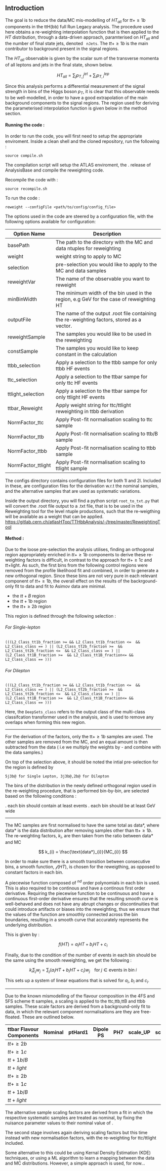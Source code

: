 ## Introduction

The goal is to reduce the data/MC mis-modelling of $HT_{all}$ for $tt+\geq{1b}$ components in the ttH(bb) full Run  Legacy analysis. The procedure used here obtains a re-weighting interpolation function that is then applied to the $HT$ distribution, through a data-driven  approach, paramterised on $HT_{all}$ and the number of final state jets, denoted ` nJets`. The $tt+\geq{1b}$ is the main contributor to background present in the signal regions.

The $HT_{all}$ observable is given by the scalar sum of the transverse momenta of all leptons and jets in the final state, shown below. 
``` math
 HT_{all} = \sum_{j}p_{T,j}^{jet} + \sum_{i}p_{T,i}^{lep}

```

Since this analysis performs a differential measurement of the signal strength in bins of the Higgs boson $p_{T}$, it is clear that this observable needs to be well-modelled, in order to have a good extrapolation of the main background components to the signal regions. The region used for deriving the parameterised interpolation function is given below in the method section.

#### Running the code :
In order to run the code, you will first need to setup the appropriate enviroment. Inside a clean shell and the cloned repository, run the following :
```
source compile.sh
```
The compilation script will setup the ATLAS enviroment, the . release of AnalysisBase and compile the reweighting code.

Recompile the code with :
```
source recompile.sh
```
To run the code :
```
reweight --configFile <path/to/config/config_file>
```
The options used in the code are steered by a configuration file, with the following options available for configuration:

| Option Name             | Description |
| ---                                 | ---                   |
|  basePath                  |     The path to the directory with the MC and data ntuples for reweighting                    |
|  weight                       |  weight string to apply to MC                      |
|   selection                  |  pre-selection you would like to apply to the MC and data samples                      |
|   reweightVar             |  The name of the observable you want to reweight                       |
|   minBinWidth            |   The minimum width of the bin used in the region, e.g  GeV for the case of reweighting HT                      |
|   outputFile                |   The name of the output .root file containing the re-weighting factors, stored as a vector.                  |
|     reweightSample                               |   The samples you would like to be used in the reweighting                      |
| constSample | The samples you would like to keep constant in the calculation |
| ttbb_selection|  Apply a selection to the ttbb sampe for only ttbb HF events|
| ttc_selection  | Apply a selection to the ttbar sampe for only ttc HF events |
| ttlight_selection | Apply a selection to the ttbar sampe for only ttlight HF events |
| ttbar_Reweight| Apply weight string for ttc/ttlight reweighting in ttbb derivation |
| NormFactor_ttc |  Apply Post-fit normalisation scaling to ttc sample |
| NormFactor_ttb |  Apply Post-fit normalisation scaling to ttb/B sample |
| NormFactor_ttbb |  Apply Post-fit normalisation scaling to ttbb sample |
| NormFactor_ttlight |  Apply Post-fit normalisation scaling to ttlight sample |

The configs directory contains configuration files for both 1l and 2l. Included in these, are configuration files for the derivation w.r.t the nominal samples, and the alternative samples that are used as systematic variations. 

Inside the output directory, you will find a python script `root_to_txt.py` that will convert the .root file output to a .txt file, that is to be used in the Reweighting tool for the level  ntuple productions, such that the re-weigthing will be available as a weight that can be applied. https://gitlab.cern.ch/atlasHTop/TTHbbAnalysis/-/tree/master/ReweightingTool

#### Method :
Due to the loose pre-selection the analysis utilises, finding an orthogonal region appropriately enriched in $tt +\geq1b$ components to derive these re-weighting factors is difficult, in contrast to the approach for $tt +\geq1c$ and $tt +$light.  As such, the first bins from the following control regions were removed from the profile likelihood fit and combined, in order to generate a new orthogonal region. Since these bins are not very pure in each relevant component of $tt +\geq1b$, the overall effect on the results of the backrgound-only fit to data and fit to Asimov data are minimal.

- the $tt + B$ region
- the  $tt + 1b$  region
- the $tt +\geq 2b$ region

This region is defined through the following selection :

###### For Single-lepton
```
(((L2_Class_tt1b_fraction >= && L2_Class_tt1b_fraction <=  && L2_Class_class == ) || (L2_Class_tt2b_fraction >=  && L2_Class_tt2b_fraction <=  && L2_Class_class == ) || (L2_Class_tt1B_fraction >=  && L2_Class_tt1B_fraction<= && L2_Class_class == )))
```

###### For Dilepton
```
(((L2_Class_tt1b_fraction >= && L2_Class_tt1b_fraction <=  && L2_Class_class == ) || (L2_Class_tt2b_fraction >=  && L2_Class_tt2b_fraction <=  && L2_Class_class == ) || (L2_Class_tt1B_fraction >=  && L2_Class_tt1B_fraction<= && L2_Class_class == )))
```
Here, the `DeepSets_class` refers to the output class of the multi-class classifcation transformer used in the analysis, and is used to remove any overlaps when forming this new region.

-----------------------------------

For the derivation of the factors, only the tt$+\geq1b$ samples are used. The other samples are removed from the MC, and an equal amount is then subtracted from the data ( i.e we multiply the weights by - and combine with the data samples.)

On top of the selection above, it should be noted the intial pre-selection for the region is defined by
```
5j3b@ for Single Lepton, 3j3b@,2b@ for Dilepton
```
The bins of the distribution in the newly defined orthogonal region used in the re-weighting procedure, that is performed bin-by-bin, are selected based on the following conditions :

. each bin should contain at least  events
. each bin should be at least  GeV wide

-----------------------------------

The MC samples are first normalised to have the same total as data*, where data* is the data distribution after removing samples other than  tt$+\geq1b$. The re-weighting factors, $k_{i}$, are then taken from the ratio between data* and MC

``` math
 k_{i} = \frac{\text{data*}_{i}}{MC_{i}}

```

In order to make sure there is a smooth transition between consecutive bins, a smooth function, $\mathcal{f}(HT)$, is chosen for the reweigthing, as opposed to constant factors in each bin.

A piecewise function composed of $^{nd}$ order polynomials in each bin is used. This is also required to be continous and have a continous first order derivative. Requiring the piecewise function to be continuous and have a continuous first-order derivative ensures that the resulting smooth curve is well-behaved and does not have any abrupt changes or discontinuities that could introduce artifacts or biases into the reweighting, thus we ensure that the values of the function are smoothly connected across the bin boundaries, resulting in a smooth curve that accurately represents the underlying distribution.

This is given by :

``` math
 {f}(HT) = a_{i}HT^{} + b_{i}HT + c_{i}

```

Finally, due to the condition of the number of events in each bin should be the same using the smooth reweighting, we get the following :

``` math
k_{i}\sum_{j}w_{j} = \sum_{j}(a_{i}HT^{} + b_{i}HT + c_{i})w_{j} \; \; \; \; \text{for} \;  j \in { \text{events in bin} \; i }

```
This sets up a system of linear equations that is solved for $a_{i}$, $b_{i}$ and $c_{i}$.

-----------------------------------

Due to the known mismodelling of the flavour composition in the 4FS and 5FS scheme tt samples, a scaling is applied to the ttc,ttb,ttB and ttbb samples. These scale factors are derived from a background-only fit to data, in which the relevant component normalisations are they are free-floated. These are outlined below.

| ttbar Flavour Components                  | Nominal | ptHard1 | Dipole PS | PH7   | scale_UP | scale_DO | ISR_UP | ISR_DO |FSR_UP | FSR_DO
| ------                   | ----- | ----- | -----  | -----  | -----   | ----- | ----- | ---- | ---- | ---- |
| $tt +\geq2b$    |   |   |    |    |    |    |   |
| $tt +\geq1c$    |   |   |    |    |    |    |   |
| $tt + 1b/B$     |   |   |    |    |    |    |   |
| $tt + light$    |   |   |    |    |    |    |   |
| $tt +\geq2b$    |  |   |    |    |    |    |   |
| $tt +\geq1c$    |   |   |    |    |    |    |   |
| $tt + 1b/B$     |   |   |    |    |    |    |   |
| $tt + light$    |   |   |    |    |    |    |   |

The alternative sample scaling factors are derived from a fit in which the respective systematic samples are treated as nominal, by fixing the nuisance parameter values to their nominal value of .

The second stage involves again deriving scaling factors but this time instead with new normalisation factors, with the re-weighting for ttc/ttlight included.

Some alternative to this could be using Kernal Density Estimation (KDE) techniques, or using a ML algorithm to learn a mapping between the data and MC distributions. However, a simple approach is used, for now...
